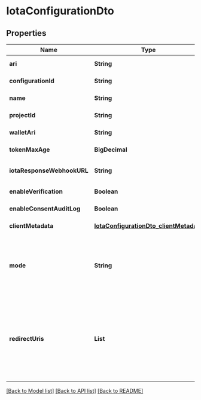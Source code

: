 # IotaConfigurationDto

## Properties

| Name                       | Type                                                                              | Description                                                                                                                                                                         | Notes                             |
| -------------------------- | --------------------------------------------------------------------------------- | ----------------------------------------------------------------------------------------------------------------------------------------------------------------------------------- | --------------------------------- |
| **ari**                    | **String**                                                                        | The ARI of the config                                                                                                                                                               | [default to null]                 |
| **configurationId**        | **String**                                                                        |                                                                                                                                                                                     | [default to null]                 |
| **name**                   | **String**                                                                        | The name of the config                                                                                                                                                              | [default to null]                 |
| **projectId**              | **String**                                                                        |                                                                                                                                                                                     | [default to null]                 |
| **walletAri**              | **String**                                                                        | The wallet Ari that will be used to sign                                                                                                                                            | [default to null]                 |
| **tokenMaxAge**            | **BigDecimal**                                                                    | token time to live in seconds                                                                                                                                                       | [default to null]                 |
| **iotaResponseWebhookURL** | **String**                                                                        | webhook to call when data is ready                                                                                                                                                  | [optional] [default to null]      |
| **enableVerification**     | **Boolean**                                                                       |                                                                                                                                                                                     | [default to null]                 |
| **enableConsentAuditLog**  | **Boolean**                                                                       |                                                                                                                                                                                     | [default to null]                 |
| **clientMetadata**         | [**IotaConfigurationDto_clientMetadata**](IotaConfigurationDto_clientMetadata.md) |                                                                                                                                                                                     | [default to null]                 |
| **mode**                   | **String**                                                                        | indicates whether the flow is a WebSocket flow or a Redirect flow. This value is used in Vault to determine how to process the data flow request.                                   | [optional] [default to websocket] |
| **redirectUris**           | **List**                                                                          | the URLs that the user will be redirected to after the request has been processed; should be provided by the developer of the client application.Required only if mode is Redirect. | [optional] [default to null]      |

[[Back to Model list]](../README.md#documentation-for-models) [[Back to API list]](../README.md#documentation-for-api-endpoints) [[Back to README]](../README.md)
